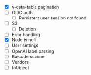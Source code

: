 - [x] v-data-table pagination
- [ ] OIDC auth
  - [ ] Persistent user session not found
- [ ] S3
  - [ ] Deletion
- [ ] Error handling
- [x] Node is null
- [ ] User settings
- [ ] OpenAI label parsing
- [ ] Barcode scanner
- [ ] Vendors
- [ ] toObject
